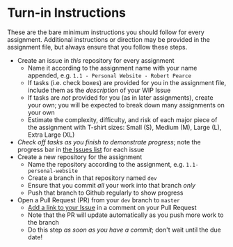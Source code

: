 # Turn-in Instructions

These are the bare minimum instructions you should follow for every assignment.
Additional instructions or direction may be provided in the assignment file, but
always ensure that you follow these steps.

* Create an issue in _this_ repository for every assignment
    * Name it according to the assignment name with your name appended, e.g.
      `1.1 - Personal Website - Robert Pearce`
    * If tasks (i.e. check boxes) are provided for you in the assignment file,
      include them as the _description_ of your WIP Issue
    * If tasks are _not_ provided for you (as in later assignments), create your
      own; you will be expected to break down many assignments on your own
    * Estimate the complexity, difficulty, and risk of each major piece of the
      assignment with T-shirt sizes: Small (S), Medium (M), Large (L), Extra
      Large (XL)
* _Check off tasks as you finish to demonstrate progress_; note the progress bar
  in [the Issues list](https://github.com/tiy-chs-ruby/assignments-june-2015/issues) for
  each issue
* Create a new repository for the assignment
    * Name the repository according to the assignment, e.g.
      `1.1-personal-website`
    * Create a branch in that repository named `dev`
    * Ensure that you commit _all_ your work into that branch _only_
    * Push that branch to Github regularly to show progress
* Open a Pull Request (PR) from your `dev` branch to `master`
    * [Add a link to your Issue](https://help.github.com/articles/writing-on-github/#references)
      in a comment on your Pull Request
    * Note that the PR will update automatically as you push more work to the branch
    * Do this step _as soon as you have a commit_; don't wait until the due date!
